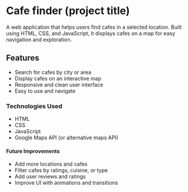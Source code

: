 # Cafe finder (project title)

A web application that helps users find cafes in a selected location. Built using HTML, CSS, and JavaScript, it displays cafes on a map for easy navigation and exploration.

## Features
- Search for cafes by city or area
- Display cafes on an interactive map
- Responsive and clean user interface
- Easy to use and navigate
  
### Technologies Used
- HTML
- CSS
- JavaScript
- Google Maps API (or alternative maps API)

#### Future Improvements
- Add more locations and cafes
- Filter cafes by ratings, cuisine, or type
- Add user reviews and ratings
- Improve UI with animations and transitions
